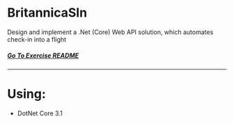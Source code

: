 # BritannicaSln
Design and implement a .Net (Core) Web API solution, which automates check-in into a flight

##### [Go To Exercise README](/Flight-Assessment.pdf)
___

# Using:
  * DotNet Core 3.1
  



